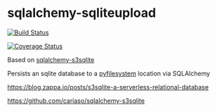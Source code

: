 # sqlalchemy-sqliteupload

[![Build Status](https://travis-ci.org/rkhwaja/sqlalchemy-sqliteupload.svg?branch=master)](https://travis-ci.org/rkhwaja/sqlalchemy-sqliteupload)

[![Coverage Status](https://coveralls.io/repos/github/rkhwaja/sqlalchemy-sqliteupload/badge.svg?branch=master)](https://coveralls.io/github/rkhwaja/sqlalchemy-sqliteupload?branch=master)

Based on [sqlalchemy-s3sqlite](//github.com/cariaso/sqlalchemy-s3sqlite)

Persists an sqlite database to a [pyfilesystem](//pyfilesystem2.readthedocs.io) location via SQLAlchemy

https://blog.zappa.io/posts/s3sqlite-a-serverless-relational-database

https://github.com/cariaso/sqlalchemy-s3sqlite
